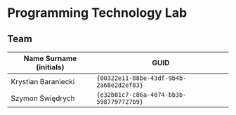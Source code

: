 # Programming Technology Lab

## Team

| Name Surname (initials) | GUID                                     |
|-------------------------|------------------------------------------|
| Krystian Baraniecki     | `{00322e11-88be-43df-9b4b-2a68e2d2ef83}` |
| Szymon Świędrych        | `{e32b81c7-c86a-4074-bb3b-5987797727b9}` |
